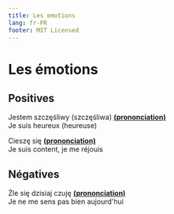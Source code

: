 ```yaml
---
title: Les emotions
lang: fr-FR
footer: MIT Licensed
---
```


# Les émotions
## Positives

Jestem szczęśliwy (szczęśliwa) **[(prononciation)](https://voca.ro/18uBGbwA9rPZ)**  
Je suis heureux (heureuse)

Cieszę się **[(prononciation)](https://voca.ro/1l7Vi3jvgpFu)**  
Je suis content, je me réjouis

## Négatives

Źle się dzisiaj czuję **[(prononciation)](https://voca.ro/17fw1sThbDCI)**  
Je ne me sens pas bien aujourd'hui